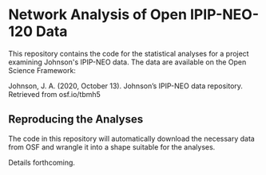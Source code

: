 # Network Analysis of Open IPIP-NEO-120 Data

This repository contains the code for the statistical analyses for a project
examining Johnson's IPIP-NEO data. The data are available on the Open Science
Framework:

Johnson, J. A. (2020, October 13). Johnson’s IPIP-NEO data repository. Retrieved
from osf.io/tbmh5

## Reproducing the Analyses

The code in this repository will automatically download the necessary data from
OSF and wrangle it into a shape suitable for the analyses.

Details forthcoming.